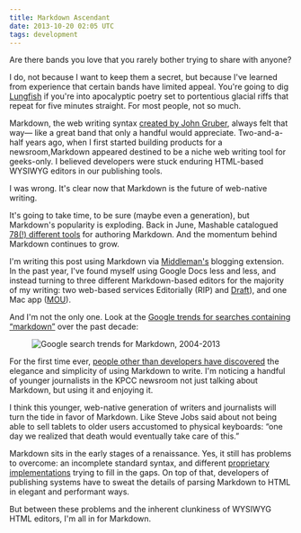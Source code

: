 ```yaml
---
title: Markdown Ascendant
date: 2013-10-20 02:05 UTC
tags: development
---
```


Are there bands you love that you rarely bother trying to share with anyone?

I do, not because I want to keep them a secret, but because I've learned from experience that certain bands have limited appeal. You're going to dig [Lungfish](http://www.dischord.com/band/lungfish) if you're into apocalyptic poetry set to portentious glacial riffs that repeat for five minutes straight. For most people, not so much.

Markdown, the web writing syntax [created by John Gruber](http://daringfireball.net/projects/markdown/), always felt that way— like a great band that only a handful would appreciate. Two-and-a-half years ago, when I first started building products for a newsroom,Markdown appeared destined to be a niche web writing tool for geeks-only. I believed developers were stuck enduring HTML-based WYSIWYG editors in our publishing tools.

I was wrong. It's clear now that Markdown is the future of web-native writing.

It's going to take time, to be sure (maybe even a generation), but Markdown's popularity is exploding. Back in June, Mashable catalogued [78(!) different tools](http://mashable.com/2013/06/24/markdown-tools/) for authoring Markdown. And the momentum behind Markdown continues to grow.

I'm writing this post using Markdown via [Middleman's](http://middlemanapp.com/) blogging extension. In the past year, I've found myself using Google Docs less and less, and instead turning to three different Markdown-based editors for the majority of my writing: two web-based services Editorially (RIP) and [Draft](http://draftin.com/)), and one Mac app ([MOU](http://mouapp.com/)).

And I'm not the only one. Look at the [Google trends for searches containing “markdown”](http://www.google.com/trends/explore?q=markdown#q=markdown&cmpt=q) over the past decade: 

<figure>

![Google search trends for Markdown, 2004-2013](/blog/images/markdown-trends.png)

</figure>

For the first time ever, [people other than developers have discovered](https://medium.com/writers-on-writing/3fa1eacd528e) the elegance and simplicity of using Markdown to write. I'm noticing a handful of younger journalists in the KPCC newsroom not just talking about Markdown, but using it and enjoying it. 

I think this younger, web-native generation of writers and journalists will turn the tide in favor of Markdown. Like Steve Jobs said about not being able to sell tablets to older users accustomed to physical keyboards: “one day we realized that death would eventually take care of this.” 

Markdown sits in the early stages of a renaissance. Yes, it still has problems to overcome: an incomplete standard syntax, and different [proprietary implementations](https://help.github.com/articles/github-flavored-markdown) trying to fill in the gaps. On top of that, developers of publishing systems have to sweat the details of parsing Markdown to HTML in elegant and performant ways.

But between these problems and the inherent clunkiness of WYSIWYG HTML editors, I'm all in for Markdown.